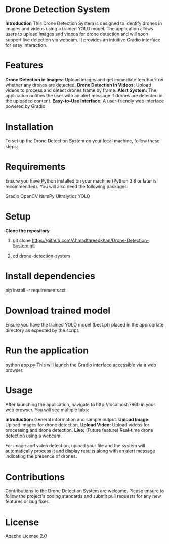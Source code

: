 # Drone Detection System

**Introduction**
This Drone Detection System is designed to identify drones in images and videos using a trained YOLO model. The application allows users to upload images and videos for drone detection and will soon support live detection via webcam. It provides an intuitive Gradio interface for easy interaction.

# Features
**Drone Detection in Images:** Upload images and get immediate feedback on whether any drones are detected.
**Drone Detection in Videos:** Upload videos to process and detect drones frame by frame.
**Alert System:** The application notifies the user with an alert message if drones are detected in the uploaded content.
**Easy-to-Use Interface:** A user-friendly web interface powered by Gradio.


# Installation
To set up the Drone Detection System on your local machine, follow these steps:


# Requirements
Ensure you have Python installed on your machine (Python 3.8 or later is recommended). You will also need the following packages:

Gradio
OpenCV
NumPy
Ultralytics YOLO


# Setup
**Clone the repository**

1. git clone https://github.com/Ahmadfareedkhan/Drone-Detection-System.git

2. cd drone-detection-system


# Install dependencies
pip install -r requirements.txt


# Download trained model
Ensure you have the trained YOLO model (best.pt) placed in the appropriate directory as expected by the script.


# Run the application
python app.py
This will launch the Gradio interface accessible via a web browser.


# Usage
After launching the application, navigate to http://localhost:7860 in your web browser. You will see multiple tabs:

**Introduction:** General information and sample output.
**Upload Image:** Upload images for drone detection.
**Upload Video:** Upload videos for processing and drone detection.
**Live:** (Future feature) Real-time drone detection using a webcam.

For image and video detection, upload your file and the system will automatically process it and display results along with an alert message indicating the presence of drones.

# Contributions
Contributions to the Drone Detection System are welcome. Please ensure to follow the project's coding standards and submit pull requests for any new features or bug fixes.

# License
Apache License 2.0
